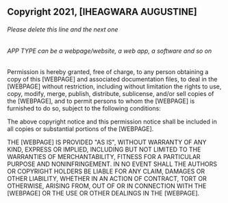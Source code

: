 ## Copyright 2021, [IHEAGWARA AUGUSTINE]

###### Please delete this line and the next one
###### APP TYPE can be a webpage/website, a web app, a software and so on

Permission is hereby granted, free of charge, to any person obtaining a copy of this [WEBPAGE] and associated documentation files, to deal in the [WEBPAGE] without restriction, including without limitation the rights to use, copy, modify, merge, publish, distribute, sublicense, and/or sell copies of the [WEBPAGE], and to permit persons to whom the [WEBPAGE] is furnished to do so, subject to the following conditions:

The above copyright notice and this permission notice shall be included in all copies or substantial portions of the [WEBPAGE].

THE [WEBPAGE] IS PROVIDED "AS IS", WITHOUT WARRANTY OF ANY KIND, EXPRESS OR IMPLIED, INCLUDING BUT NOT LIMITED TO THE WARRANTIES OF MERCHANTABILITY, FITNESS FOR A PARTICULAR PURPOSE AND NONINFRINGEMENT. IN NO EVENT SHALL THE AUTHORS OR COPYRIGHT HOLDERS BE LIABLE FOR ANY CLAIM, DAMAGES OR OTHER LIABILITY, WHETHER IN AN ACTION OF CONTRACT, TORT OR OTHERWISE, ARISING FROM, OUT OF OR IN CONNECTION WITH THE [WEBPAGE] OR THE USE OR OTHER DEALINGS IN THE [WEBPAGE].
